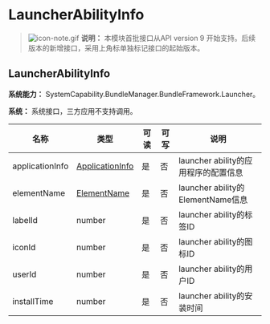 # LauncherAbilityInfo
> ![icon-note.gif](public_sys-resources/icon-note.gif) **说明：**
> 本模块首批接口从API version 9 开始支持。后续版本的新增接口，采用上角标单独标记接口的起始版本。
## LauncherAbilityInfo

 **系统能力：** SystemCapability.BundleManager.BundleFramework.Launcher。

 **系统：** 系统接口，三方应用不支持调用。

| 名称            | 类型                                                        | 可读 | 可写 | 说明                                 |
| --------------- | ----------------------------------------------------------- | ---- | ---- | ------------------------------------ |
| applicationInfo | [ApplicationInfo](js-apis-bundleManager-applicationInfo.md) | 是   | 否   | launcher ability的应用程序的配置信息 |
| elementName     | [ElementName](js-apis-bundleManager-elementName.md)         | 是   | 否   | launcher ability的ElementName信息    |
| labelId         | number                                                      | 是   | 否   | launcher ability的标签ID             |
| iconId          | number                                                      | 是   | 否   | launcher ability的图标ID             |
| userId          | number                                                      | 是   | 否   | launcher ability的用户ID             |
| installTime     | number                                                      | 是   | 否   | launcher ability的安装时间           |
